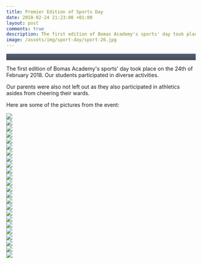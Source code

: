 ```yaml
---
title: Premier Edition of Sports Day
date: 2018-02-24 21:23:00 +01:00
layout: post
comments: true
description: The first edition of Bomas Academy's sports' day took place on the 24th of February 2018. Our students participated in diverse activities.
image: /assets/img/sport-day/sport-26.jpg
---
```


<div class = 'post-image' style="background-image:linear-gradient(rgba(3,31,74,0.7),rgba(0,0,0,0.7)),url({{site.baseurl}}/assets/img/sport-day/sport-26.jpg); "> <br> </div>

The first edition of Bomas Academy's sports' day took place on the 24th of February 2018. Our students participated in diverse activities.  
<!--excerpt-->

Our parents were also not left out as they also participated in athletics asides from cheering their wards.  

Here are some of the pictures from the event:


<div class="row photos">
<div class="col-6 col-sm-6 col-md-4 col-lg-3 item"><a href="{{site.baseurl}}assets/img/sport-day/sport-26.jpg" data-lightbox="photos"><img class="img-fluid" src="{{site.baseurl}}/assets/img/sport-day/sport-26.jpg"></a></div>
<div class="col-6 col-sm-6 col-md-4 col-lg-3 item"><a href="/assets/img/sport-day/sport-1.jpg" data-lightbox="photos"><img class="img-fluid" src="/assets/img/sport-day/sport-1.jpg"></a></div>
<div class="col-6 col-sm-6 col-md-4 col-lg-3 item"><a href="/assets/img/sport-day/sport-2.jpg" data-lightbox="photos"><img class="img-fluid" src="/assets/img/sport-day/sport-2.jpg"></a></div>
<div class="col-6 col-sm-6 col-md-4 col-lg-3 item"><a href="/assets/img/sport-day/sport-3.jpg" data-lightbox="photos"><img class="img-fluid" src="/assets/img/sport-day/sport-3.jpg"></a></div>
</div>

<div class="row photos">
<div class="col-6 col-sm-6 col-md-4 col-lg-3 item"><a href="/assets/img/sport-day/sport-4.jpg" data-lightbox="photos"><img class="img-fluid" src="/assets/img/sport-day/sport-4.jpg"></a></div>
<div class="col-6 col-sm-6 col-md-4 col-lg-3 item"><a href="/assets/img/sport-day/sport-23.jpg" data-lightbox="photos"><img class="img-fluid" src="/assets/img/sport-day/sport-23.jpg"></a></div>
<div class="col-6 col-sm-6 col-md-4 col-lg-3 item"><a href="/assets/img/sport-day/sport-6.jpg" data-lightbox="photos"><img class="img-fluid" src="/assets/img/sport-day/sport-6.jpg"></a></div>
<div class="col-6 col-sm-6 col-md-4 col-lg-3 item"><a href="/assets/img/sport-day/sport-5.jpg" data-lightbox="photos"><img class="img-fluid" src="/assets/img/sport-day/sport-5.jpg"></a></div>
</div>


<div class="row photos">
<div class="col-6 col-sm-6 col-md-4 col-lg-3 item"><a href="{{site.baseurl}}assets/img/sport-day/sport-8.jpg" data-lightbox="photos"><img class="img-fluid" src="{{site.baseurl}}/assets/img/sport-day/sport-8.jpg"></a></div>
<div class="col-6 col-sm-6 col-md-4 col-lg-3 item"><a href="/assets/img/sport-day/sport-9.jpg" data-lightbox="photos"><img class="img-fluid" src="/assets/img/sport-day/sport-9.jpg"></a></div>
<div class="col-6 col-sm-6 col-md-4 col-lg-3 item"><a href="/assets/img/sport-day/sport-10.jpg" data-lightbox="photos"><img class="img-fluid" src="/assets/img/sport-day/sport-10.jpg"></a></div>
<div class="col-6 col-sm-6 col-md-4 col-lg-3 item"><a href="/assets/img/sport-day/sport-11.jpg" data-lightbox="photos"><img class="img-fluid" src="/assets/img/sport-day/sport-11.jpg"></a></div>
</div>

<div class="row photos">
<div class="col-6 col-sm-6 col-md-4 col-lg-3 item"><a href="/assets/img/sport-day/sport-12.jpg" data-lightbox="photos"><img class="img-fluid" src="/assets/img/sport-day/sport-12.jpg"></a></div>
<div class="col-6 col-sm-6 col-md-4 col-lg-3 item"><a href="/assets/img/sport-day/sport-13.jpg" data-lightbox="photos"><img class="img-fluid" src="/assets/img/sport-day/sport-13.jpg"></a></div>
<div class="col-6 col-sm-6 col-md-4 col-lg-3 item"><a href="/assets/img/sport-day/sport-14.jpg" data-lightbox="photos"><img class="img-fluid" src="/assets/img/sport-day/sport-14.jpg"></a></div>
<div class="col-6 col-sm-6 col-md-4 col-lg-3 item"><a href="/assets/img/sport-day/sport-15.jpg" data-lightbox="photos"><img class="img-fluid" src="/assets/img/sport-day/sport-15.jpg"></a></div>
</div>


<div class="row photos">
<div class="col-6 col-sm-6 col-md-4 col-lg-3 item"><a href="{{site.baseurl}}assets/img/sport-day/sport-16.jpg" data-lightbox="photos"><img class="img-fluid" src="{{site.baseurl}}/assets/img/sport-day/sport-16.jpg"></a></div>
<div class="col-6 col-sm-6 col-md-4 col-lg-3 item"><a href="/assets/img/sport-day/sport-17.jpg" data-lightbox="photos"><img class="img-fluid" src="/assets/img/sport-day/sport-17.jpg"></a></div>
<div class="col-6 col-sm-6 col-md-4 col-lg-3 item"><a href="/assets/img/sport-day/sport-18.jpg" data-lightbox="photos"><img class="img-fluid" src="/assets/img/sport-day/sport-18.jpg"></a></div>
<div class="col-6 col-sm-6 col-md-4 col-lg-3 item"><a href="/assets/img/sport-day/sport-19.jpg" data-lightbox="photos"><img class="img-fluid" src="/assets/img/sport-day/sport-19.jpg"></a></div>
</div>

<div class="row photos">
<div class="col-6 col-sm-6 col-md-4 col-lg-3 item"><a href="/assets/img/sport-day/sport-20.jpg" data-lightbox="photos"><img class="img-fluid" src="/assets/img/sport-day/sport-20.jpg"></a></div>
<div class="col-6 col-sm-6 col-md-4 col-lg-3 item"><a href="/assets/img/sport-day/sport-21.jpg" data-lightbox="photos"><img class="img-fluid" src="/assets/img/sport-day/sport-21.jpg"></a></div>
<div class="col-6 col-sm-6 col-md-4 col-lg-3 item"><a href="/assets/img/sport-day/sport-22.jpg" data-lightbox="photos"><img class="img-fluid" src="/assets/img/sport-day/sport-22.jpg"></a></div>
<div class="col-6 col-sm-6 col-md-4 col-lg-3 item"><a href="/assets/img/sport-day/sport-7.jpg" data-lightbox="photos"><img class="img-fluid" src="/assets/img/sport-day/sport-7.jpg"></a></div>
</div>
